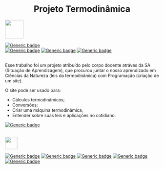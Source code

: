 <h1 align="center">Projeto Termodinâmica</h1>

<img width="60" height="60" src="https://user-images.githubusercontent.com/100868145/180835363-944623ae-b50d-43bc-9ef3-6a77b051a410.png">

[![Generic badge](https://img.shields.io/badge/Concluído-green.svg)]()
<br>
[![Generic badge](https://img.shields.io/badge/HTML-pink.svg)]()
[![Generic badge](https://img.shields.io/badge/JavaScript-pink.svg)]()
[![Generic badge](https://img.shields.io/badge/CSS-pink.svg)]()

<br>
Esse trabalho foi um projeto atribuído pelo corpo docente atráves da SA (Situação de Aprendizagem), que procurou juntar o nosso aprendizado em Ciências da Natureza (leis da termodinâmica) com Programação (criação de um site).

O site pode ser usado para:
- Cálculos termodinâmicos;
- Conversões;
- Criar uma máquina termodinâmica;
- Entender sobre suas leis e aplicações no cotidiano.

[![Generic badge](https://img.shields.io/badge/LINK-blue.svg)](https://projetotermodinamica.netlify.app/cotidiano.html)

<br>

<img width="40px"  src="https://user-images.githubusercontent.com/100868145/180833515-ad9b0ac7-fa93-43f6-865e-fda752c2a591.png" width="40" height="40">


[![Generic badge](https://img.shields.io/badge/Raquel-pink.svg)](https://github.com/raquelm16)
[![Generic badge](https://img.shields.io/badge/Isadora-pink.svg)](https://github.com/isaws06)
[![Generic badge](https://img.shields.io/badge/Yuri-pink.svg)](https://github.com/YuriCast)
[![Generic badge](https://img.shields.io/badge/Julia-pink.svg)](https://github.com/ramosjw)
[![Generic badge](https://img.shields.io/badge/Valentina-pink.svg)](https://github.com/valentinakgc)
